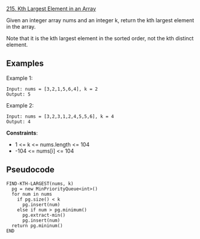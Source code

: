 [215. Kth Largest Element in an Array](https://leetcode.com/problems/kth-largest-element-in-an-array/)

Given an integer array nums and an integer k, return the kth largest element in the array.

Note that it is the kth largest element in the sorted order, not the kth distinct element.

## Examples

Example 1:

```
Input: nums = [3,2,1,5,6,4], k = 2
Output: 5
```

Example 2:

```
Input: nums = [3,2,3,1,2,4,5,5,6], k = 4
Output: 4
```

**Constraints**:

-   1 <= k <= nums.length <= 104
-   -104 <= nums[i] <= 104

## Pseudocode

```
FIND-KTH-LARGEST(nums, k)
  pg = new MinPriorityQueue<int>()
  for num in nums
    if pg.size() < k
      pg.insert(num)
    else if num > pg.minimum()
      pg.extract-min()
      pg.insert(num)
  return pg.mininum()
END
```
